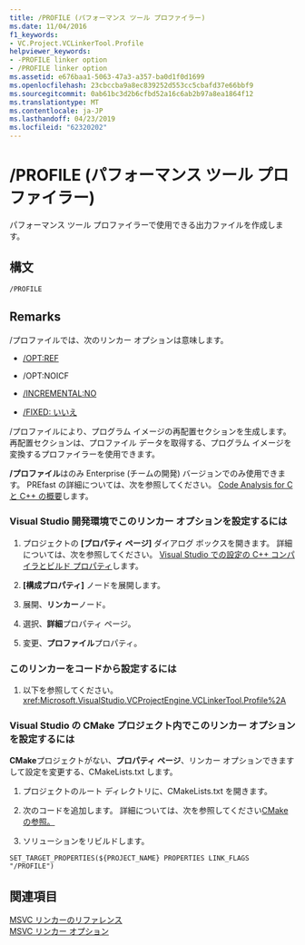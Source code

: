 ```yaml
---
title: /PROFILE (パフォーマンス ツール プロファイラー)
ms.date: 11/04/2016
f1_keywords:
- VC.Project.VCLinkerTool.Profile
helpviewer_keywords:
- -PROFILE linker option
- /PROFILE linker option
ms.assetid: e676baa1-5063-47a3-a357-ba0d1f0d1699
ms.openlocfilehash: 23cbccba9a8ec839252d553cc5cbafd37e66bbf9
ms.sourcegitcommit: 0ab61bc3d2b6cfbd52a16c6ab2b97a8ea1864f12
ms.translationtype: MT
ms.contentlocale: ja-JP
ms.lasthandoff: 04/23/2019
ms.locfileid: "62320202"
---
```

# <a name="profile-performance-tools-profiler"></a>/PROFILE (パフォーマンス ツール プロファイラー)

パフォーマンス ツール プロファイラーで使用できる出力ファイルを作成します。

## <a name="syntax"></a>構文

```
/PROFILE
```

## <a name="remarks"></a>Remarks

/プロファイルでは、次のリンカー オプションは意味します。

- [/OPT:REF](opt-optimizations.md)

- /OPT:NOICF

- [/INCREMENTAL:NO](incremental-link-incrementally.md)

- [/FIXED: いいえ](fixed-fixed-base-address.md)

/プロファイルにより、プログラム イメージの再配置セクションを生成します。  再配置セクションは、プロファイル データを取得する、プログラム イメージを変換するプロファイラーを使用できます。

**/プロファイル**はのみ Enterprise (チームの開発) バージョンでのみ使用できます。  PREfast の詳細については、次を参照してください。 [Code Analysis for C と C++ の概要](/visualstudio/code-quality/code-analysis-for-c-cpp-overview)します。

### <a name="to-set-this-linker-option-in-the-visual-studio-development-environment"></a>Visual Studio 開発環境でこのリンカー オプションを設定するには

1. プロジェクトの **[プロパティ ページ]** ダイアログ ボックスを開きます。 詳細については、次を参照してください。 [Visual Studio での設定の C++ コンパイラとビルド プロパティ](../working-with-project-properties.md)します。

1. **[構成プロパティ]** ノードを展開します。

1. 展開、**リンカー**ノード。

1. 選択、**詳細**プロパティ ページ。

1. 変更、**プロファイル**プロパティ。

### <a name="to-set-this-linker-option-programmatically"></a>このリンカーをコードから設定するには

1. 以下を参照してください。<xref:Microsoft.VisualStudio.VCProjectEngine.VCLinkerTool.Profile%2A>

### <a name="to-set-this-linker-option-within-visual-studio-cmake-project"></a>Visual Studio の CMake プロジェクト内でこのリンカー オプションを設定するには

**CMake**プロジェクトがない、**プロパティ ページ**、リンカー オプションできますして設定を変更する、CMakeLists.txt します。

1. プロジェクトのルート ディレクトリに、CMakeLists.txt を開きます。

1. 次のコードを追加します。 詳細については、次を参照してください[CMake の参照。](https://cmake.org/cmake/help/v3.0/command/set_target_properties.html)

1. ソリューションをリビルドします。

```
SET_TARGET_PROPERTIES(${PROJECT_NAME} PROPERTIES LINK_FLAGS "/PROFILE")
```

## <a name="see-also"></a>関連項目

[MSVC リンカーのリファレンス](linking.md)<br/>
[MSVC リンカー オプション](linker-options.md)

